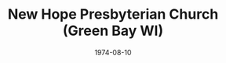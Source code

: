 ---
date: &id001 1974-08-10
end_date: null
location:
  address: 2401 Deckner Avenue
  city: Green Bay
  state: WI
minister:
- end: 1976-01-01
  name: John Fikkert
  start: 1974-08-10
  type: Pastor
- end: 1988-01-01
  name: David George
  start: 1976-01-01
  type: Pastor
- end: 1994-01-01
  name: Jonathan Peters
  start: 1988-01-01
  type: Pastor
- end: null
  name: James Ferguson
  start: 1994-01-01
  type: Pastor
- end: 2015-01-01
  name: Paul A. Mourreale
  start: 2012-01-01
  type: Associate Pastor
ministers:
- John Fikkert
- David George
- Jonathan Peters
- James Ferguson
- Paul A. Mourreale
name: New Hope Presbyterian Church
names:
- end: null
  name: New Hope Presbyterian Church
  start: 1974-08-10
origination_date: *id001
raw_data: "WI\nGreen Bay\nNew Hope Presbyterian Church  (August 10, 1974\u2013 )\n\
  2401 Deckner Avenue\nPastors: John Fikkert, 1974\u201376\nDavid George, 1976\u2013\
  88\nJonathan Peters, 1988\u201394\nJames Ferguson, 1994\u2013\nAssoc. Pastor: Paul\
  \ A. Mourreale, 2012\u201315"
received_from: null
states:
- WI
status:
  active: true
  end_date: null
  reason: null
  received_from: null
  withdrawal_to: null
title: New Hope Presbyterian Church (Green Bay WI)
year_established:
- 1974

---
